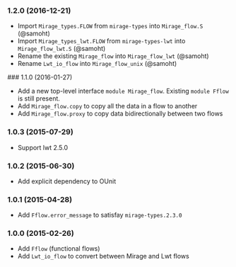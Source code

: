 ### 1.2.0 (2016-12-21)

* Import `Mirage_types.FLOW` from `mirage-types` into `Mirage_flow.S` (@samoht)
* Import `Mirage_types_lwt.FLOW` from `mirage-types-lwt` into `Mirage_flow_lwt.S` (@samoht)
* Rename the existing `Mirage_flow` into `Mirage_flow_lwt` (@samoht)
* Rename `Lwt_io_flow` into `Mirage_flow_unix` (@samoht)

### 1.1.0 (2016-01-27)

* Add a new top-level interface `module Mirage_flow`. Existing `module Fflow`
  is still present.
* Add `Mirage_flow.copy` to copy all the data in a flow to another
* Add `Mirage_flow.proxy` to copy data bidirectionally between two flows

### 1.0.3 (2015-07-29)

* Support lwt 2.5.0

### 1.0.2 (2015-06-30)

* Add explicit dependency to OUnit

### 1.0.1 (2015-04-28)

* Add `Fflow.error_message` to satisfay `mirage-types.2.3.0`

### 1.0.0 (2015-02-26)

* Add `Fflow` (functional flows)
* Add `Lwt_io_flow` to convert between Mirage and Lwt flows
